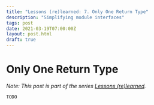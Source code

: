 ```yaml
---
title: "Lessons (re)learned: 7. Only One Return Type"
description: "Simplifying module interfaces"
tags: post
date: 2021-03-19T07:00:00Z
layout: post.html
draft: true
---
```


# Only One Return Type

_Note: This post is part of the series [Lessons (re)learned](/posts/lessons-re-learned-0)._

`TODO`
